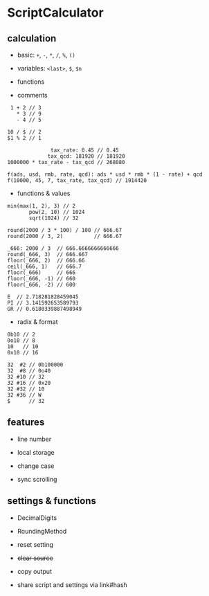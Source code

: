 ScriptCalculator
================

## calculation

- basic: `+`, `-`, `*`, `/`, `%`, `()`

- variables: `<last>`, `$`, `$n`

- functions

- comments

```
 1 + 2 // 3
   * 3 // 9
   - 4 // 5

10 / $ // 2
$1 % 2 // 1
```

```
              tax_rate: 0.45 // 0.45
             tax_qcd: 181920 // 181920
1000000 * tax_rate - tax_qcd // 268080

f(ads, usd, rmb, rate, qcd): ads * usd * rmb * (1 - rate) + qcd
f(10000, 45, 7, tax_rate, tax_qcd) // 1914420
```

- functions & values

```
min(max(1, 2), 3) // 2
       pow(2, 10) // 1024
       sqrt(1024) // 32
```

```
round(2000 / 3 * 100) / 100 // 666.67
round(2000 / 3, 2)          // 666.67

_666: 2000 / 3  // 666.6666666666666
round(_666, 3)  // 666.667
floor(_666, 2)  // 666.66
ceil(_666, 1)   // 666.7
floor(_666)     // 666
floor(_666, -1) // 660
floor(_666, -2) // 600
```

```
E  // 2.718281828459045
PI // 3.141592653589793
GR // 0.6180339887498949
```

- radix & format

```
0b10 // 2
0o10 // 8
10   // 10
0x10 // 16

32  #2 // 0b100000
32  #8 // 0o40
32 #10 // 32
32 #16 // 0x20
32 #32 // 10
32 #36 // W
$      // 32
```

## features

- line number

- local storage

- change case

- sync scrolling

## settings & functions

- DecimalDigits

- RoundingMethod

- reset setting

- <del>clear source</del>

- copy output

- share script and settings via link#hash

